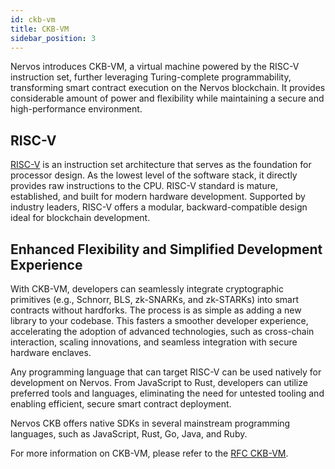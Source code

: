 ```yaml
---
id: ckb-vm
title: CKB-VM
sidebar_position: 3
---
```


Nervos introduces CKB-VM, a virtual machine powered by the RISC-V instruction set, further leveraging Turing-complete programmability, transforming smart contract execution on the Nervos blockchain. It provides considerable amount of power and flexibility while maintaining a secure and high-performance environment.

## RISC-V

[RISC-V](https://riscv.org/) is an instruction set architecture that serves as the foundation for processor design. As the lowest level of the software stack, it directly provides raw instructions to the CPU. RISC-V standard is mature, established, and built for modern hardware development. Supported by industry leaders, RISC-V offers a modular, backward-compatible design ideal for blockchain development.

## Enhanced Flexibility and Simplified Development Experience

With CKB-VM, developers can seamlessly integrate cryptographic primitives (e.g., Schnorr, BLS, zk-SNARKs, and zk-STARKs) into smart contracts without hardforks. The process is as simple as adding a new library to your codebase. This fasters a smoother developer experience, accelerating the adoption of advanced technologies, such as cross-chain interaction, scaling innovations, and seamless integration with secure hardware enclaves.

Any programming language that can target RISC-V can be used natively for development on Nervos. From JavaScript to Rust, developers can utilize preferred tools and languages, eliminating the need for untested tooling and enabling efficient, secure smart contract deployment.

Nervos CKB offers native SDKs in several mainstream programming languages, such as JavaScript, Rust, Go, Java, and Ruby.


For more information on CKB-VM, please refer to the [RFC CKB-VM](https://github.com/nervosnetwork/rfcs/blob/master/rfcs/0003-ckb-vm/0003-ckb-vm.md).
